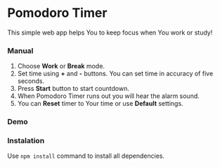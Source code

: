 # Pomodoro Timer
This simple web app helps You to keep focus when You work or study!

### Manual

1. Choose **Work** or **Break** mode.
2. Set time using **+** and **-** buttons. You can set time in accuracy of five seconds.
3. Press **Start** button to start countdown.
4. When Pomodoro Timer runs out you will hear the alarm sound.
5. You can **Reset** timer to Your time or use **Default** settings.

### Demo

### Instalation

Use ``` npm install ``` command to install all dependencies.
